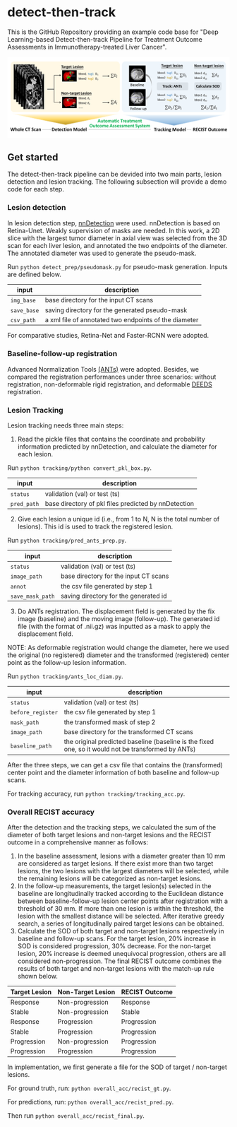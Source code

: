 # detect-then-track
This is the GitHub Repository providing an example code base for "Deep Learning-based Detect-then-track Pipeline for Treatment Outcome Assessments in Immunotherapy-treated Liver Cancer".

![model](document/workflow.png)

## Get started
The detect-then-track pipeline can be devided into two main parts, lesion detection and lesion tracking. The following subsection will provide a demo code for each step.

### Lesion detection
In lesion detection step, [nnDetection](https://github.com/MIC-DKFZ/nnDetection) were used. nnDetection is based on Retina-Unet. Weakly supervision of masks are needed. In this work, a 2D slice with the largest tumor diameter in axial view was selected from the 3D scan for each liver lesion, and annotated the two endpoints of the diameter. The annotated diameter was used to generate the pseudo-mask.

Run `python detect_prep/pseudomask.py` for pseudo-mask generation. Inputs are defined below.

|  input  | description |
| ------------------- | ------------- |
| `img_base`  | base directory for the input CT scans |
| `save_base` | saving directory for the generated pseudo-mask |
| `csv_path`  | a xml file of annotated two endpoints of the diameter |

For comparative studies, Retina-Net and Faster-RCNN were adopted.

### Baseline-follow-up registration

Advanced Normalization Tools [(ANTs)](https://github.com/ANTsX/ANTsPy) were adopted. Besides, we compared the registration performances under three scenarios: without registration, non-deformable rigid registration, and deformable [DEEDS](https://github.com/mattiaspaul/deedsBCV) registration. 

### Lesion Tracking
Lesion tracking needs three main steps:
1. Read the pickle files that contains the coordinate and probability information predicted by nnDetection, and calculate the diameter for each lesion.

Run `python tracking/python convert_pkl_box.py`.

|  input  | description |
| ------------------- | ------------- |
| `status`  | validation (val) or test (ts) |
| `pred_path` | base directory of pkl files predicted by nnDetection |

2. Give each lesion a unique id (i.e., from 1 to N, N is the total number of lesions). This id is used to track the registered lesion.

Run `python tracking/pred_ants_prep.py`.

|  input  | description |
| ------------------- | ------------- |
| `status`  | validation (val) or test (ts) |
| `image_path` | base directory for the input CT scans |
| `annot` | the csv file generated by step 1 |
| `save_mask_path` | saving directory for the generated id |

3. Do ANTs registration. The displacement field is generated by the fix image (baseline) and the moving image (follow-up). The generated id file (with the format of .nii.gz) was inputted as a mask to apply the displacement field.

NOTE: As deformable registration would change the diameter, here we used the original (no registered) diameter and the transformed (registered) center point as the follow-up lesion information.

Run `python tracking/ants_loc_diam.py`.

|  input  | description |
| ------------------- | ------------- |
| `status`  | validation (val) or test (ts) |
| `before_register` |  the csv file generated by step 1 |
| `mask_path` | the transformed mask of step 2 |
| `image_path` | base directory for the transformed CT scans |
| `baseline_path` | the original predicted baseline (baseline is the fixed one, so it would not be transformed by ANTs) |

After the three steps, we can get a csv file that contains the (transformed) center point and the diameter information of both baseline and follow-up scans.

For tracking accuracy, run `python tracking/tracking_acc.py`.

### Overall RECIST accuracy
After the detection and the tracking steps, we calculated the sum of the diameter of both target lesions and non-target lesions and the RECIST outcome in a comprehensive manner as follows:

1. In the baseline assessment, lesions with a diameter greater than 10 mm are considered as target lesions. If there exist more than two target lesions, the two lesions with the largest diameters will be selected, while the remaining lesions will be categorized as non-target lesions.
2. In the follow-up measurements, the target lesion(s) selected in the baseline are longitudinally tracked according to the Euclidean distance between baseline-follow-up lesion center points after registration with a threshold of 30 mm. If more than one lesion is within the threshold, the lesion with the smallest distance will be selected. After iterative greedy search, a series of longitudinally paired target lesions can be obtained.
3. Calculate the SOD of both target and non-target lesions respectively in baseline and follow-up scans. For the target lesion, 20% increase in SOD is considered progression, 30% decrease. For the non-target lesion, 20% increase is deemed unequivocal progression, others are all considered non-progression. The final RECIST outcome combines the results of both target and non-target lesions with the match-up rule shown below.

| Target Lesion |	Non-Target Lesion |	RECIST Outcome |
| ------------- | ------------- | ------------- |
| Response | Non-progression	| Response |
| Stable	| Non-progression	| Stable |
| Response	| Progression	| Progression |
| Stable	| Progression	| Progression |
| Progression	| Non-progression	| Progression |
| Progression	| Progression	| Progression |

In implementation, we first generate a file for the SOD of target / non-target lesions.

For ground truth, run: `python overall_acc/recist_gt.py`.

For predictions, run: `python overall_acc/recist_pred.py`.

Then run `python overall_acc/recist_final.py`.
